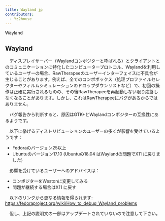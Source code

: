 ```yaml
---
title: Wayland jp
contributors:
  - Yz2house
---
```


<div class="pagetitle">

Wayland

</div>

## Wayland

　ディスプレイサーバー（Waylandコンポジターと呼ばれる）とクライアントとのコミュニケーションに特化したコンピュータープロトコル、Waylandを利用しているユーザーの場合、RawTherapeeのユーザーインターフェイスに不具合が生じることがあります。例えば、全てのコンボボックス（処理プロファイルセレクターやフィルムシミュレーションのドロップダウンリストなど）で、初回の操作は正確に実行されるものの、その後RawTherapeeを再起動しない限り応答しなくなることがあります。しかし、これはRawTherapeeにバグがあるからではありません。

　バグ報告から判断すると、原因はGTK+とWaylandコンポジターの互換性にあるようです。

　以下に挙げるディストリビューションのユーザーの多くが影響を受けているようです：

- Fedoraのバージョン25以上
- Ubuntuのバージョン17.10 (Ubuntuの18.04 はWaylandの問題でX11
  に戻りました)

　影響を受けているユーザーへのアドバイスは：

- コンポジターをWestonに変更してみる
- 問題が継続する場合はX11 に戻す

　以下のリンクから更なる情報を得られます:
<https://fedoraproject.org/wiki/How_to_debug_Wayland_problems>

　但し、上記の説明文の一部はアップデートされていないので注意して下さい。
